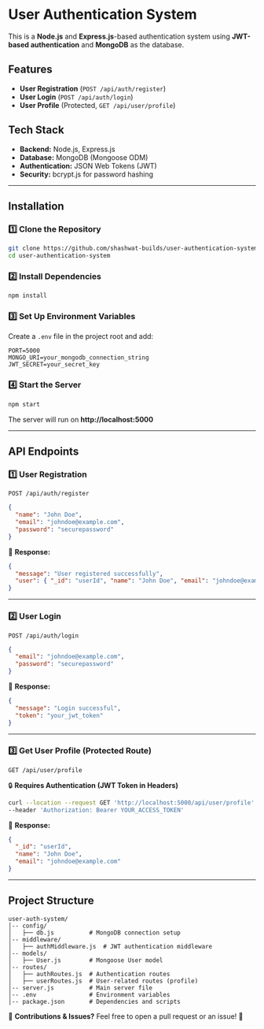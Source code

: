 # User Authentication System

This is a **Node.js** and **Express.js**-based authentication system using **JWT-based authentication** and **MongoDB** as the database.

## Features
- **User Registration** (`POST /api/auth/register`)
- **User Login** (`POST /api/auth/login`)
- **User Profile** (Protected, `GET /api/user/profile`)

## Tech Stack
- **Backend:** Node.js, Express.js
- **Database:** MongoDB (Mongoose ODM)
- **Authentication:** JSON Web Tokens (JWT)
- **Security:** bcrypt.js for password hashing

---

## Installation

### 1️⃣ Clone the Repository
```sh
git clone https://github.com/shashwat-builds/user-authentication-system.git
cd user-authentication-system
```

### 2️⃣ Install Dependencies
```sh
npm install
```

### 3️⃣ Set Up Environment Variables
Create a `.env` file in the project root and add:
```env
PORT=5000
MONGO_URI=your_mongodb_connection_string
JWT_SECRET=your_secret_key
```

### 4️⃣ Start the Server
```sh
npm start
```
The server will run on **http://localhost:5000**

---

## API Endpoints

### **1️⃣ User Registration**
`POST /api/auth/register`
```json
{
  "name": "John Doe",
  "email": "johndoe@example.com",
  "password": "securepassword"
}
```
📌 **Response:**
```json
{
  "message": "User registered successfully",
  "user": { "_id": "userId", "name": "John Doe", "email": "johndoe@example.com" }
}
```

---

### **2️⃣ User Login**
`POST /api/auth/login`
```json
{
  "email": "johndoe@example.com",
  "password": "securepassword"
}
```
📌 **Response:**
```json
{
  "message": "Login successful",
  "token": "your_jwt_token"
}
```

---

### **3️⃣ Get User Profile (Protected Route)**
`GET /api/user/profile`

🔒 **Requires Authentication (JWT Token in Headers)**
```sh
curl --location --request GET 'http://localhost:5000/api/user/profile' \
--header 'Authorization: Bearer YOUR_ACCESS_TOKEN'
```
📌 **Response:**
```json
{
  "_id": "userId",
  "name": "John Doe",
  "email": "johndoe@example.com"
}
```

---

## Project Structure
```
user-auth-system/
│-- config/
│   ├── db.js          # MongoDB connection setup
│-- middleware/
│   ├── authMiddleware.js  # JWT authentication middleware
│-- models/
│   ├── User.js        # Mongoose User model
│-- routes/
│   ├── authRoutes.js  # Authentication routes
│   ├── userRoutes.js  # User-related routes (profile)
│-- server.js          # Main server file
│-- .env               # Environment variables
│-- package.json       # Dependencies and scripts
```

📌 **Contributions & Issues?** Feel free to open a pull request or an issue! 🚀

